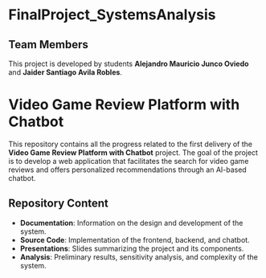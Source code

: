 # FinalProject_SystemsAnalysis
## Team Members
This project is developed by students **Alejandro Mauricio Junco Oviedo** and **Jaider Santiago Avila Robles**.
# Video Game Review Platform with Chatbot
This repository contains all the progress related to the first delivery of the **Video Game Review Platform with Chatbot** project. The goal of the project is to develop a web application that facilitates the search for video game reviews and offers personalized recommendations through an AI-based chatbot.

## Repository Content

- **Documentation**: Information on the design and development of the system.
- **Source Code**: Implementation of the frontend, backend, and chatbot.
- **Presentations**: Slides summarizing the project and its components.
- **Analysis**: Preliminary results, sensitivity analysis, and complexity of the system.

